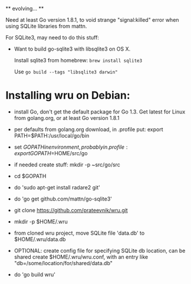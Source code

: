 ** evolving... **

Need at least Go version 1.8.1, to void strange "signal:killed" error when using SQLite libraries from mattn.

For SQLite3, may need to do this stuff:

* Want to build go-sqlite3 with libsqlite3 on OS X.

    Install sqlite3 from homebrew: `brew install sqlite3`

    Use `go build --tags "libsqlite3 darwin"`

Installing wru on Debian:
=========================
- install Go, don't get the default package for Go 1.3.  Get latest for Linux from golang.org, or at least Go version 1.8.1
- per defaults from golang.org download, in .profile put:
     export PATH=$PATH:/usr/local/go/bin
- set $GOPATH in environment, probably in .profile:
     export GOPATH=$HOME/src/go

- if needed create stuff:  mkdir -p ~src/go/src
- cd $GOPATH
- do 'sudo apt-get install radare2 git'
- do 'go get github.com/mattn/go-sqlite3'
- git clone https://github.com/prateevnik/wru.git
- mkdir -p $HOME/.wru
- from cloned wru project, move SQLite file 'data.db' to $HOME/.wru/data.db
- OPTIONAL: create config file for specifying SQLite db location, can be shared
     create $HOME/.wru/wru.conf, with an entry like "db=/some/location/for/shared/data.db"
- do 'go build wru'
